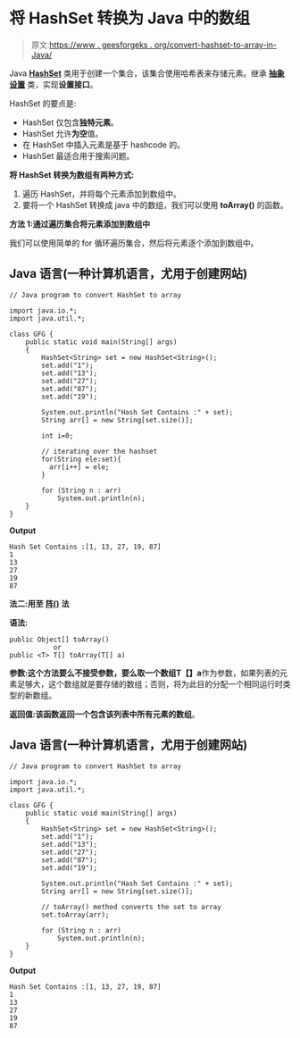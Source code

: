 # 将 HashSet 转换为 Java 中的数组

> 原文:[https://www . geesforgeks . org/convert-hashset-to-array-in-Java/](https://www.geeksforgeeks.org/convert-hashset-to-array-in-java/)

Java [**HashSet**](https://www.geeksforgeeks.org/hashset-in-java/) 类用于创建一个集合，该集合使用哈希表来存储元素。继承 [**抽象设置**](https://www.geeksforgeeks.org/abstractset-class-in-java-with-examples/) 类，实现**设置接口**。

HashSet 的要点是:

*   HashSet 仅包含**独特元素**。
*   HashSet 允许**为空**值。
*   在 HashSet 中插入元素是基于 hashcode 的。
*   HashSet 最适合用于搜索问题。

**将 HashSet 转换为数组有两种方式:**

1.  遍历 HashSet，并将每个元素添加到数组中。
2.  要将一个 HashSet 转换成 java 中的数组，我们可以使用 **toArray()** 的函数。

**方法 1:通过遍历集合将元素添加到数组中**

我们可以使用简单的 for 循环遍历集合，然后将元素逐个添加到数组中。

## Java 语言(一种计算机语言，尤用于创建网站)

```
// Java program to convert HashSet to array

import java.io.*;
import java.util.*;

class GFG {
    public static void main(String[] args)
    {
        HashSet<String> set = new HashSet<String>();
        set.add("1");
        set.add("13");
        set.add("27");
        set.add("87");
        set.add("19");

        System.out.println("Hash Set Contains :" + set);
        String arr[] = new String[set.size()];

        int i=0;

        // iterating over the hashset
        for(String ele:set){
          arr[i++] = ele;
        }

        for (String n : arr)
            System.out.println(n);
    }
}
```

**Output**

```
Hash Set Contains :[1, 13, 27, 19, 87]
1
13
27
19
87
```

**法二:用至** [**阵()**](https://www.geeksforgeeks.org/arraylist-toarray-method-in-java-with-examples/) **法**

**语法:**

```
public Object[] toArray()
           or
public <T> T[] toArray(T[] a)
```

**参数:**这个方法要么不接受参数，要么取一个数组**T【】a**作为参数，如果列表的元素足够大，这个数组就是要存储的数组；否则，将为此目的分配一个相同运行时类型的新数组。

**返回值:**该函数返回**一个包含该列表中所有元素的数组**。

## Java 语言(一种计算机语言，尤用于创建网站)

```
// Java program to convert HashSet to array

import java.io.*;
import java.util.*;

class GFG {
    public static void main(String[] args)
    {
        HashSet<String> set = new HashSet<String>();
        set.add("1");
        set.add("13");
        set.add("27");
        set.add("87");
        set.add("19");

        System.out.println("Hash Set Contains :" + set);
        String arr[] = new String[set.size()];

        // toArray() method converts the set to array
        set.toArray(arr);

        for (String n : arr)
            System.out.println(n);
    }
}
```

**Output**

```
Hash Set Contains :[1, 13, 27, 19, 87]
1
13
27
19
87
```